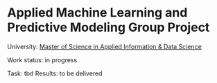 # Applied Machine Learning and Predictive Modeling Group Project

University: [Master of Science in Applied Information & Data Science](https://www.hslu.ch/en/lucerne-school-of-business/degree-programmes/master/applied-information-and-data-science/)

Work status: in progress

Task: tbd
Results: to be delivered
